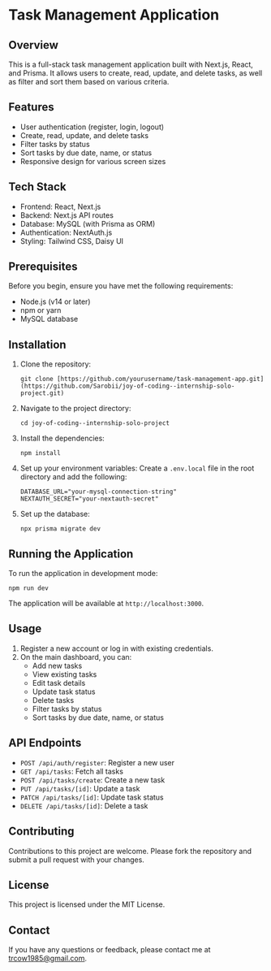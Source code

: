 # Task Management Application

## Overview

This is a full-stack task management application built with Next.js, React, and Prisma. It allows users to create, read, update, and delete tasks, as well as filter and sort them based on various criteria.

## Features

- User authentication (register, login, logout)
- Create, read, update, and delete tasks
- Filter tasks by status
- Sort tasks by due date, name, or status
- Responsive design for various screen sizes

## Tech Stack

- Frontend: React, Next.js
- Backend: Next.js API routes
- Database: MySQL (with Prisma as ORM)
- Authentication: NextAuth.js
- Styling: Tailwind CSS, Daisy UI

## Prerequisites

Before you begin, ensure you have met the following requirements:

- Node.js (v14 or later)
- npm or yarn
- MySQL database

## Installation

1. Clone the repository:
   ```
   git clone [https://github.com/yourusername/task-management-app.git](https://github.com/Sarobii/joy-of-coding--internship-solo-project.git)
   ```

2. Navigate to the project directory:
   ```
   cd joy-of-coding--internship-solo-project
   ```

3. Install the dependencies:
   ```
   npm install
   ```

4. Set up your environment variables:
   Create a `.env.local` file in the root directory and add the following:
   ```
   DATABASE_URL="your-mysql-connection-string"
   NEXTAUTH_SECRET="your-nextauth-secret"
   ```

5. Set up the database:
   ```
   npx prisma migrate dev
   ```

## Running the Application

To run the application in development mode:

```
npm run dev
```

The application will be available at `http://localhost:3000`.

## Usage

1. Register a new account or log in with existing credentials.
2. On the main dashboard, you can:
   - Add new tasks
   - View existing tasks
   - Edit task details
   - Update task status
   - Delete tasks
   - Filter tasks by status
   - Sort tasks by due date, name, or status

## API Endpoints

- `POST /api/auth/register`: Register a new user
- `GET /api/tasks`: Fetch all tasks
- `POST /api/tasks/create`: Create a new task
- `PUT /api/tasks/[id]`: Update a task
- `PATCH /api/tasks/[id]`: Update task status
- `DELETE /api/tasks/[id]`: Delete a task

## Contributing

Contributions to this project are welcome. Please fork the repository and submit a pull request with your changes.

## License

This project is licensed under the MIT License.

## Contact

If you have any questions or feedback, please contact me at trcow1985@gmail.com.
